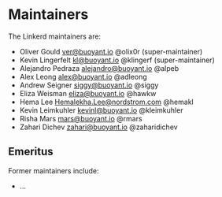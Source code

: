 # Maintainers

The Linkerd maintainers are:

* Oliver Gould <ver@buoyant.io> @olix0r (super-maintainer)
* Kevin Lingerfelt <kl@buoyant.io> @klingerf (super-maintainer)
* Alejandro Pedraza <alejandro@buoyant.io> @alpeb
* Alex Leong <alex@buoyant.io> @adleong
* Andrew Seigner <siggy@buoyant.io> @siggy
* Eliza Weisman <eliza@buoyant.io> @hawkw
* Hema Lee <Hemalekha.Lee@nordstrom.com> @hemakl
* Kevin Leimkuhler <kevinl@buoyant.io> @kleimkuhler
* Risha Mars <mars@buoyant.io> @rmars
* Zahari Dichev <zahari@buoyant.io> @zaharidichev

## Emeritus

Former maintainers include:

* ...

<!--
# Adding a new maintainer

* Submit a PR modifying this file
* Add maintainer to .github/CODEOWNERS
* Obtain approvals per GOVERNANCE.md
* Invite maintainer to
  https://github.com/orgs/linkerd/teams/linkerd2-maintainers/members
* Invite maintainer to https://github.com/orgs/linkerd/people
-->

